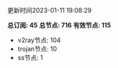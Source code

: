 更新时间2023-01-11 19:08:29

**总订阅: 45**
**总节点: 716**
**有效节点: 115**
- v2ray节点: 104
- trojan节点: 10
- ss节点: 1
